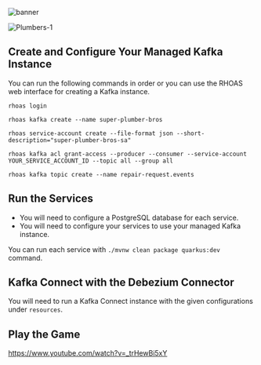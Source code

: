 ![banner](https://user-images.githubusercontent.com/10568159/186654205-dcecc6c4-34c9-418a-afe3-f987e36368d0.png)

![Plumbers-1](https://user-images.githubusercontent.com/10568159/186654282-8d63b6ac-ac78-4230-b9b8-dbdf9847bfcb.jpg)


## Create and Configure Your Managed Kafka Instance

You can run the following commands in order or you can use the RHOAS web interface for creating a Kafka instance.

```shell
rhoas login
```

```shell
rhoas kafka create --name super-plumber-bros
```

```shell
rhoas service-account create --file-format json --short-description="super-plumber-bros-sa"
```

```shell
rhoas kafka acl grant-access --producer --consumer --service-account YOUR_SERVICE_ACCOUNT_ID --topic all --group all
```

```shell
rhoas kafka topic create --name repair-request.events
```

## Run the Services

* You will need to configure a PostgreSQL database for each service.
* You will need to configure your services to use your managed Kafka instance.

You can run each service with `./mvnw clean package quarkus:dev` command.

## Kafka Connect with the Debezium Connector

You will need to run a Kafka Connect instance with the given configurations under `resources`.

## Play the Game

https://www.youtube.com/watch?v=_trHewBi5xY

